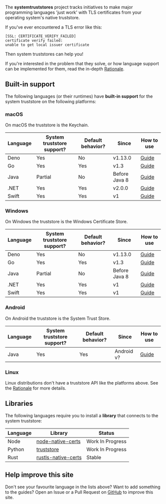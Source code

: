 The **systemtruststores** project tracks initiatives to make major programming languages 'just work' with TLS certificates from your operating system's native truststore.

If you've ever encountered a TLS error like this:

```
[SSL: CERTIFICATE_VERIFY_FAILED]
certificate verify failed:
unable to get local issuer certificate
```

Then system truststores can help you!

If you're interested in the problem that they solve, or how language support can be implemented for them, read the in-depth [Rationale](rationale/index.md).

## Built-in support

The following languages (or their runtimes) have **built-in support** for the system truststore on the following platforms:

### macOS

On macOS the truststore is the Keychain.

| Language | System truststore support? | Default behavior? | Since          | How to use                                   |
|----------|----------------------------|-------------------|----------------|----------------------------------------------|
| Deno     | Yes                        | No                | v1.13.0        | [Guide](languages/javascript/deno/index.md)  |
| Go       | Yes                        | Yes               | v1.3           | [Guide](languages/go/index.md)               |
| Java     | Partial                    | No                | Before Java 8  | [Guide](languages/java/index.md)             |
| .NET     | Yes                        | Yes               | v2.0.0         | [Guide](languages/dotnet/index.md)           |
| Swift    | Yes                        | Yes               | v1             | [Guide](languages/swift/index.md)            |

### Windows

On Windows the truststore is the Windows Certificate Store.

| Language | System truststore support? | Default behavior? | Since          | How to use                                   |
|----------|----------------------------|-------------------|----------------|----------------------------------------------|
| Deno     | Yes                        | No                | v1.13.0        | [Guide](languages/javascript/deno/index.md)  |
| Go       | Yes                        | Yes               | v1.3           | [Guide](languages/go/index.md)               |
| Java     | Partial                    | No                | Before Java 8  | [Guide](languages/java/index.md)             |
| .NET     | Yes                        | Yes               | v1             | [Guide](languages/dotnet/index.md)           |
| Swift    | Yes                        | Yes               | v1             | [Guide](languages/swift/index.md)            |

### Android

On Android the truststore is the System Trust Store.

| Language | System truststore support? | Default behavior? | Since      | How to use                       |
|----------|----------------------------|-------------------|------------|----------------------------------|
| Java     | Yes                        | Yes               | Android v? | [Guide](languages/java/index.md) |

### Linux

Linux distributions don't have a truststore API like the platforms above. See the [Rationale](rationale/index.md) for more details.

## Libraries

The following languages require you to install a **library** that connects to the system truststore:

| Language | Library                                                              | Status           |
|----------|----------------------------------------------------------------------|------------------|
| Node     | [node-native-certs](https://github.com/bnoordhuis/node-native-certs) | Work In Progress |
| Python   | [truststore](https://github.com/sethmlarson/truststore)              | Work In Progress |
| Rust     | [rustls-native-certs](https://github.com/rustls/rustls-native-certs) | Stable           |

## Help improve this site

Don't see your favourite language in the lists above? Want to add something to the guides? Open an Issue or a Pull Request on [GitHub](https://github.com/systemtruststores/systemtruststores.github.io/) to improve this site.
